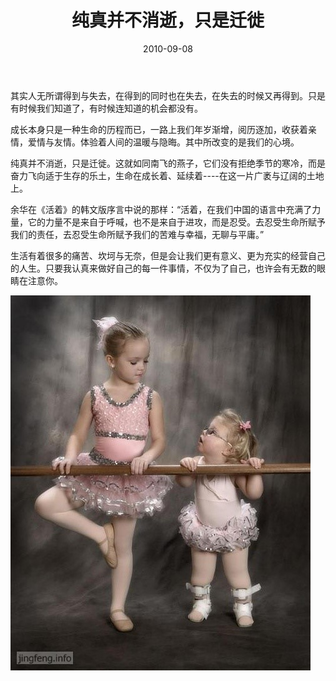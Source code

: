 ﻿---
title: "纯真并不消逝，只是迁徙"
date: 2010-09-08
categories: 
  - "essay"
tags: 
  - "纯真"
---

其实人无所谓得到与失去，在得到的同时也在失去，在失去的时候又再得到。只是有时候我们知道了，有时候连知道的机会都没有。

成长本身只是一种生命的历程而已，一路上我们年岁渐增，阅历逐加，收获着亲情，爱情与友情。体验着人间的温暖与隐晦。其中所改变的是我们的心境。

纯真并不消逝，只是迁徙。这就如同南飞的燕子，它们没有拒绝季节的寒冷，而是奋力飞向适于生存的乐土，生命在成长着、延续着----在这一片广袤与辽阔的土地上。

余华在《活着》的韩文版序言中说的那样：“活着，在我们中国的语言中充满了力量，它的力量不是来自于呼喊，也不是来自于进攻，而是忍受。去忍受生命所赋予我们的责任，去忍受生命所赋予我们的苦难与幸福，无聊与平庸。”

生活有着很多的痛苦、坎坷与无奈，但是会让我们更有意义、更为充实的经营自己的人生。只要我认真来做好自己的每一件事情，不仅为了自己，也许会有无数的眼睛在注意你。

![文章配图](/images/5653323562_f83d83a8d2_z.jpg)
